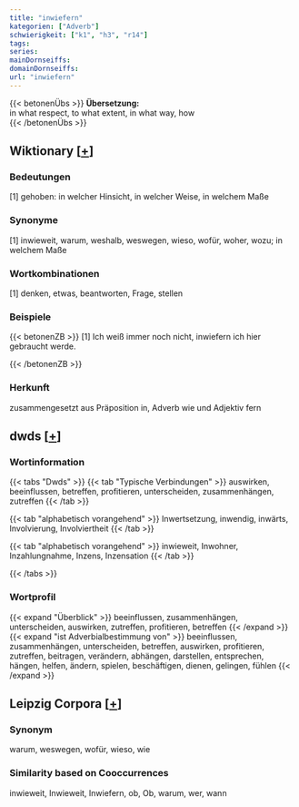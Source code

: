 ```yaml
---
title: "inwiefern"
kategorien: ["Adverb"]
schwierigkeit: ["k1", "h3", "r14"]
tags:
series:
mainDornseiffs:
domainDornseiffs:
url: "inwiefern"
---
```


{{< betonenÜbs >}}
**Übersetzung:**  
in what respect, to what extent, in what way, how  
{{< /betonenÜbs >}}

## Wiktionary [[+](https://de.wiktionary.org/wiki/inwiefern)]

### Bedeutungen
[1] gehoben: in welcher Hinsicht, in welcher Weise, in welchem Maße  

### Synonyme
[1] inwieweit, warum, weshalb, weswegen, wieso, wofür, woher, wozu; in welchem Maße  

### Wortkombinationen
[1] denken, etwas, beantworten, Frage, stellen  

### Beispiele
{{< betonenZB >}}
[1] Ich weiß immer noch nicht, inwiefern ich hier gebraucht werde.  

{{< /betonenZB >}}
### Herkunft
zusammengesetzt aus Präposition in, Adverb wie und Adjektiv fern  



## dwds [[+](https://www.dwds.de/wb/inwiefern)]

### Wortinformation
{{< tabs "Dwds" >}}
{{< tab "Typische Verbindungen" >}}
auswirken, beeinflussen, betreffen, profitieren, unterscheiden, zusammenhängen, zutreffen
{{< /tab >}}

{{< tab "alphabetisch vorangehend" >}}
Inwertsetzung, inwendig, inwärts, Involvierung, Involviertheit
{{< /tab >}}

{{< tab "alphabetisch vorangehend" >}}
inwieweit, Inwohner, Inzahlungnahme, Inzens, Inzensation
{{< /tab >}}

{{< /tabs >}}

### Wortprofil
{{< expand "Überblick" >}} beeinflussen, zusammenhängen, unterscheiden, auswirken, zutreffen, profitieren, betreffen {{< /expand >}}
{{< expand "ist Adverbialbestimmung von" >}} beeinflussen, zusammenhängen, unterscheiden, betreffen, auswirken, profitieren, zutreffen, beitragen, verändern, abhängen, darstellen, entsprechen, hängen, helfen, ändern, spielen, beschäftigen, dienen, gelingen, fühlen {{< /expand >}}

## Leipzig Corpora [[+](https://corpora.uni-leipzig.de/en/res?word=inwiefern&corpusId=deu_newscrawl-public_2018)]


### Synonym
warum, weswegen, wofür, wieso, wie


### Similarity based on Cooccurrences
inwieweit, Inwieweit, Inwiefern, ob, Ob, warum, wer, wann


